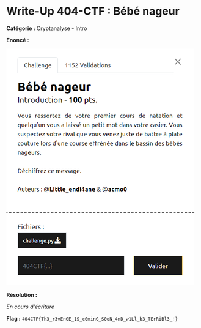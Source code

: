 # Write-Up 404-CTF : Bébé nageur

__Catégorie :__ Cryptanalyse - Intro

**Enoncé :**

![Enoncé](images/enonce.png)

**Résolution :**

_En cours d'écriture_

**Flag :** `404CTF{Th3_r3vEnGE_1S_c0minG_S0oN_4nD_w1Ll_b3_TErRiBl3_!}`